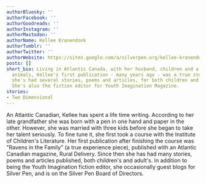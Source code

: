 ```yaml
---
authorBluesky: ''
authorFacebook: ''
authorGoodreads: ''
authorInstagram: ''
authorMastodon: ''
authorName: Kellee Kranendonk
authorTumblr: ''
authorTwitter: ''
authorWebsite: https://sites.google.com/a/silverpen.org/kellee-kranendonk---canadian-writer/
posts: []
short_bio: Living in Atlantic Canada, with her husband, children and a variety of
  animals, Kellee's first publication - many years ago - was a true story. Since then
  she's had several stories, poems and articles, for both children and adults, published.
  She's also the fiction editor for Youth Imagination Magazine.
stories:
- Two Dimensional
---
```


An Atlantic Canadian, Kellee has spent a life time writing. According to her late grandfather she was born with a pen in one hand and paper in the other. However, she was married with three kids before she began to take her talent seriously. To fine tune it, she first took a course with the Institute of Children's Literature. Her first publication after finishing the course was "Ravens in the Family" (a true experience piece), published with an Atlantic Canadian magazine, Rural Delivery. Since then she has had many stories, poems and articles published, both children's and adult's. In addition to being the Youth Imagination fiction editor, she occasionally guest blogs for Silver Pen, and is on the Silver Pen Board of Directors.